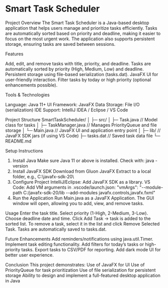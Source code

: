 # Smart Task Scheduler

Project Overview
The Smart Task Scheduler is a Java-based desktop application that helps users manage and prioritize tasks efficiently. Tasks are automatically sorted based on priority and deadline, making it easier to focus on the most urgent work. The application also supports persistent storage, ensuring tasks are saved between sessions.

Features

Add, edit, and remove tasks with title, priority, and deadline.
Tasks are automatically sorted by priority (High, Medium, Low) and deadline.
Persistent storage using file-based serialization (tasks.dat).
JavaFX UI for user-friendly interaction.
Filter tasks by today or high priority (optional enhancements possible).

Tools & Technologies

Language: Java 11+
UI Framework: JavaFX
Data Storage: File I/O (serialization)
IDE Support: IntelliJ IDEA / Eclipse / VS Code

Project Structure
SmartTaskScheduler/
│
├─ src/
│   ├─ Task.java           // Model class for tasks
│   ├─ TaskManager.java    // Manages PriorityQueue and file storage
│   └─ Main.java           // JavaFX UI and application entry point
│
├─ lib/                    // JavaFX SDK jars (if using VS Code)
├─ tasks.dat               // Saved task data file
└─ README.md

Setup Instructions
1. Install Java
Make sure Java 11 or above is installed.
Check with:
java -version
2. Install JavaFX SDK
Download from Gluon JavaFX
Extract to a local folder, e.g., C:\javafx-sdk-20\
3. Configure Project
IntelliJ/Eclipse: Add JavaFX SDK as a library.
VS Code: Add VM arguments in .vscode/launch.json:
"vmArgs": "--module-path C:/javafx-sdk-20/lib --add-modules javafx.controls,javafx.fxml"
4. Run the Application
Run Main.java as a JavaFX Application.
The GUI window will open, allowing you to add, view, and remove tasks.

Usage
Enter the task title.
Select priority (1-High, 2-Medium, 3-Low).
Choose deadline date and time.
Click Add Task → task is added to the sorted list.
To remove a task, select it in the list and click Remove Selected Task.
Tasks are automatically saved to tasks.dat.

Future Enhancements
Add reminders/notifications using java.util.Timer.
Implement task editing functionality.
Add filters for today’s tasks or high-priority tasks.
Export tasks to CSV/PDF for reporting.
Add dark mode UI for better user experience.

Conclusion
This project demonstrates:
Use of JavaFX for UI
Use of PriorityQueue for task prioritization
Use of file serialization for persistent storage
Ability to design and implement a full-featured desktop application in Java
